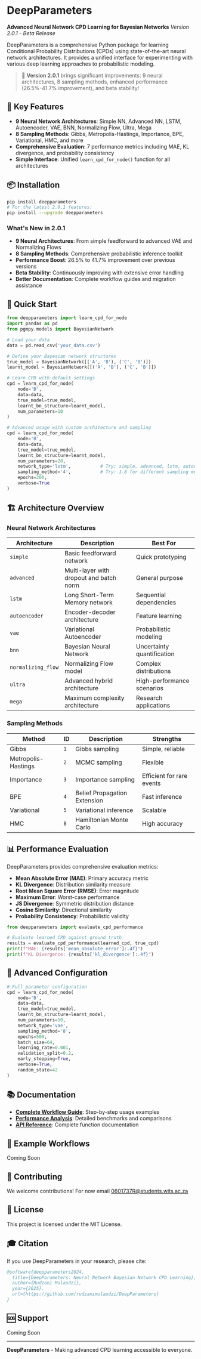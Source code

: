 # DeepParameters

**Advanced Neural Network CPD Learning for Bayesian Networks**
*Version 2.0.1 - Beta Release*

DeepParameters is a comprehensive Python package for learning Conditional Probability Distributions (CPDs) using state-of-the-art neural network architectures. It provides a unified interface for experimenting with various deep learning approaches to probabilistic modeling.

> 🎉 **Version 2.0.1** brings significant improvements: 9 neural architectures, 8 sampling methods, enhanced performance (26.5%-41.7% improvement), and beta stability!

## 🚀 Key Features

- **9 Neural Network Architectures**: Simple NN, Advanced NN, LSTM, Autoencoder, VAE, BNN, Normalizing Flow, Ultra, Mega
- **8 Sampling Methods**: Gibbs, Metropolis-Hastings, Importance, BPE, Variational, HMC, and more
- **Comprehensive Evaluation**: 7 performance metrics including MAE, KL divergence, and probability consistency
- **Simple Interface**: Unified `learn_cpd_for_node()` function for all architectures

## 📦 Installation

```bash
pip install deepparameters
# For the latest 2.0.1 features:
pip install --upgrade deepparameters
```

### What's New in 2.0.1

- **9 Neural Architectures**: From simple feedforward to advanced VAE and Normalizing Flows
- **8 Sampling Methods**: Comprehensive probabilistic inference toolkit
- **Performance Boost**: 26.5% to 41.7% improvement over previous versions
- **Beta Stability**: Continuously improving with extensive error handling
- **Better Documentation**: Complete workflow guides and migration assistance

## 🎯 Quick Start

```python
from deepparameters import learn_cpd_for_node
import pandas as pd
from pgmpy.models import BayesianNetwork

# Load your data
data = pd.read_csv('your_data.csv')

# Define your Bayesian network structures
true_model = BayesianNetwork([('A', 'B'), ('C', 'B')])
learnt_model = BayesianNetwork([('A', 'B'), ('C', 'B')])

# Learn CPD with default settings
cpd = learn_cpd_for_node(
    node='B', 
    data=data, 
    true_model=true_model, 
    learnt_bn_structure=learnt_model,
    num_parameters=10
)

# Advanced usage with custom architecture and sampling
cpd = learn_cpd_for_node(
    node='B',
    data=data,
    true_model=true_model,
    learnt_bn_structure=learnt_model,
    num_parameters=20,
    network_type='lstm',           # Try: simple, advanced, lstm, autoencoder, vae, bnn
    sampling_method='4',           # Try: 1-8 for different sampling methods
    epochs=200,
    verbose=True
)
```

## 🏗️ Architecture Overview

### Neural Network Architectures

| Architecture | Description | Best For |
|-------------|-------------|----------|
| `simple` | Basic feedforward network | Quick prototyping |
| `advanced` | Multi-layer with dropout and batch norm | General purpose |
| `lstm` | Long Short-Term Memory network | Sequential dependencies |
| `autoencoder` | Encoder-decoder architecture | Feature learning |
| `vae` | Variational Autoencoder | Probabilistic modeling |
| `bnn` | Bayesian Neural Network | Uncertainty quantification |
| `normalizing_flow` | Normalizing Flow model | Complex distributions |
| `ultra` | Advanced hybrid architecture | High-performance scenarios |
| `mega` | Maximum complexity architecture | Research applications |

### Sampling Methods

| Method | ID | Description | Strengths |
|--------|-------|-------------|-----------|
| Gibbs | `1` | Gibbs sampling | Simple, reliable |
| Metropolis-Hastings | `2` | MCMC sampling | Flexible |
| Importance | `3` | Importance sampling | Efficient for rare events |
| BPE | `4` | Belief Propagation Extension | Fast inference |
| Variational | `5` | Variational inference | Scalable |
| HMC | `8` | Hamiltonian Monte Carlo | High accuracy |

## 📊 Performance Evaluation

DeepParameters provides comprehensive evaluation metrics:

- **Mean Absolute Error (MAE)**: Primary accuracy metric
- **KL Divergence**: Distribution similarity measure  
- **Root Mean Square Error (RMSE)**: Error magnitude
- **Maximum Error**: Worst-case performance
- **JS Divergence**: Symmetric distribution distance
- **Cosine Similarity**: Directional similarity
- **Probability Consistency**: Probabilistic validity

```python
from deepparameters import evaluate_cpd_performance

# Evaluate learned CPD against ground truth
results = evaluate_cpd_performance(learned_cpd, true_cpd)
print(f"MAE: {results['mean_absolute_error']:.4f}")
print(f"KL Divergence: {results['kl_divergence']:.4f}")
```

## 🔧 Advanced Configuration

```python
# Full parameter configuration
cpd = learn_cpd_for_node(
    node='B',
    data=data,
    true_model=true_model,
    learnt_bn_structure=learnt_model,
    num_parameters=50,
    network_type='vae',
    sampling_method='8',
    epochs=500,
    batch_size=64,
    learning_rate=0.001,
    validation_split=0.2,
    early_stopping=True,
    verbose=True,
    random_state=42
)
```

## 📚 Documentation

- **[Complete Workflow Guide](DEEPPARAMETERS_WORKFLOW_GUIDE.md)**: Step-by-step usage examples
- **[Performance Analysis](PERFORMANCE_ANALYSIS_REPORT.md)**: Detailed benchmarks and comparisons
- **[API Reference](DOCUMENTATION_INDEX.md)**: Complete function documentation

## 🧪 Example Workflows

Coming Soon

## 🤝 Contributing

We welcome contributions! For now email 0601737R@students.wits.ac.za

## 📄 License

This project is licensed under the MIT License.

## 🎓 Citation

If you use DeepParameters in your research, please cite:

```bibtex
@software{deepparameters2024,
  title={DeepParameters: Neural Network Bayesian Network CPD Learning},
  author={Rudzani Mulaudzi},
  year={2025},
  url={https://github.com/rudzanimulaudzi/DeepParameters}
}
```

## 🆘 Support

Coming Soon

---

**DeepParameters** - Making advanced CPD learning accessible to everyone.
